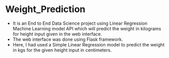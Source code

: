 # Weight_Prediction
- It is an End to End Data Science project using Linear Regression Machine Learning model API which will predict the weight in kilograms for height input given in the web interface. 
- The web interface was done using Flask framework.
- Here, I had used a Simple Linear Regression model to predict the weight in kgs for the given height input in centimeters.
